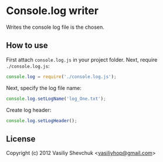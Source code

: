 # Console.log writer

Writes the console log file is the chosen.


## How to use

First attach `console.log.js` in your project folder.
Next, require `./console.log.js`:

```js
console.log = require('./console.log.js');
```

Next, specify the log file name:

```js
console.log.setLogName('log_One.txt');  
```

Create log header:

```js
console.log.setLogHeader();  
```



## License 


Copyright (c) 2012 Vasiliy Shevchuk &lt;vasiliyhop@gmail.com&gt;


